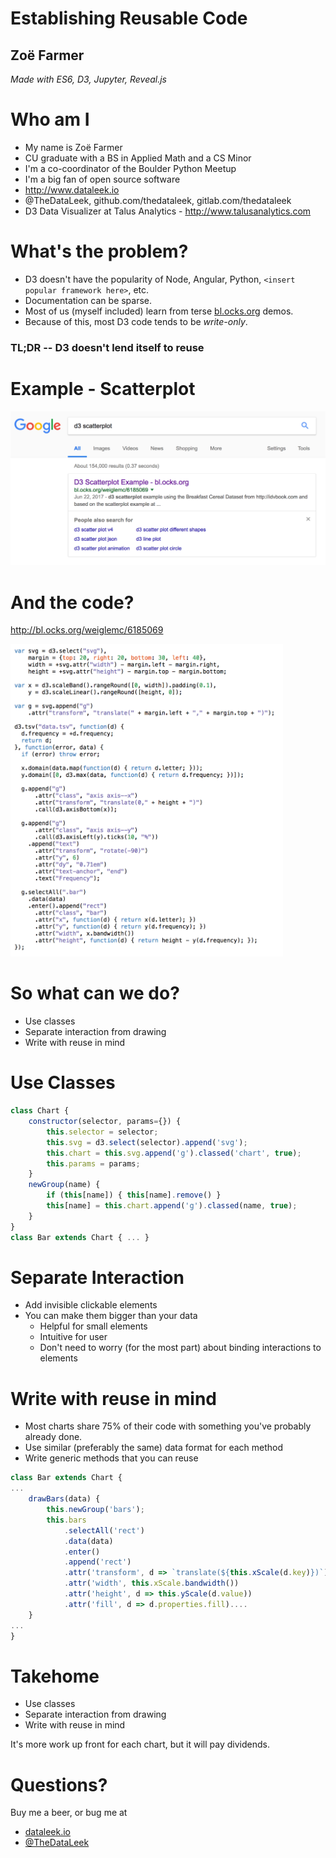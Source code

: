 # Establishing Reusable Code
## Zoë Farmer

*Made with ES6, D3, Jupyter, Reveal.js*

# Who am I

* My name is Zoë Farmer
* CU graduate with a BS in Applied Math and a CS Minor
* I'm a co-coordinator of the Boulder Python Meetup
* I'm a big fan of open source software
* http://www.dataleek.io
* @TheDataLeek, github.com/thedataleek, gitlab.com/thedataleek
* D3 Data Visualizer at Talus Analytics - http://www.talusanalytics.com

# What's the problem?

* D3 doesn't have the popularity of Node, Angular, Python, `<insert popular framework here>`, etc.
* Documentation can be sparse.
* Most of us (myself included) learn from terse [bl.ocks.org](https://bl.ocks.org) demos.
* Because of this, most D3 code tends to be *write-only*.

### TL;DR -- D3 doesn't lend itself to reuse

# Example - Scatterplot

![png](google.png)

# And the code?

http://bl.ocks.org/weiglemc/6185069

<img src="defaultscatter.png" style="height: 500px"/>

# So what can we do?

* Use classes
* Separate interaction from drawing
* Write with reuse in mind

# Use Classes
```javascript
class Chart {
    constructor(selector, params={}) {
        this.selector = selector;
        this.svg = d3.select(selector).append('svg');
        this.chart = this.svg.append('g').classed('chart', true);
        this.params = params; 
    }
    newGroup(name) {
        if (this[name]) { this[name].remove() }
        this[name] = this.chart.append('g').classed(name, true);
    }
}
class Bar extends Chart { ... }
```

# Separate Interaction 

* Add invisible clickable elements
* You can make them bigger than your data
    * Helpful for small elements
    * Intuitive for user
    * Don't need to worry (for the most part) about binding interactions to elements

# Write with reuse in mind

* Most charts share 75% of their code with something you've probably already done.
* Use similar (preferably the same) data format for each method
* Write generic methods that you can reuse

```javascript
class Bar extends Chart {
...
    drawBars(data) {
        this.newGroup('bars');
        this.bars
            .selectAll('rect')
            .data(data)
            .enter()
            .append('rect')
            .attr('transform', d => `translate(${this.xScale(d.key)})`)
            .attr('width', this.xScale.bandwidth())
            .attr('height', d => this.yScale(d.value))
            .attr('fill', d => d.properties.fill)....
    }
...
}
```

# Takehome

* Use classes
* Separate interaction from drawing
* Write with reuse in mind

It's more work up front for each chart, but it will pay dividends.

# Questions?

Buy me a beer, or bug me at
* [dataleek.io](https://dataleek.io)
* [@TheDataLeek](https://twitter.com/thedataleek)


```python

```
